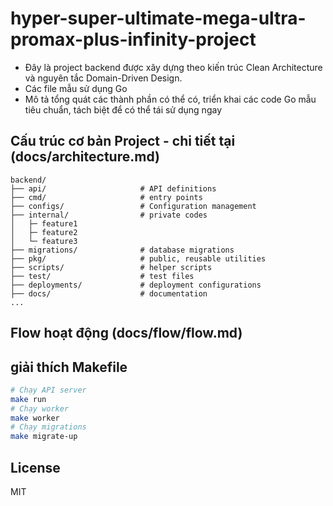 # hyper-super-ultimate-mega-ultra-promax-plus-infinity-project
- Đây là project backend được xây dựng theo kiến trúc Clean Architecture và nguyên tắc Domain-Driven Design.
- Các file mẫu sử dụng Go
- Mô tả tổng quát các thành phần có thể có, triển khai các code Go mẫu tiêu chuẩn, tách biệt để có thể tái sử dụng ngay

## Cấu trúc cơ bản Project - chi tiết tại (docs/architecture.md)
```
backend/
├── api/                     # API definitions
├── cmd/                     # entry points
├── configs/                 # Configuration management
├── internal/                # private codes
│   ├─ feature1
│   ├─ feature2
│   └─ feature3
├── migrations/              # database migrations
├── pkg/                     # public, reusable utilities
├── scripts/                 # helper scripts
├── test/                    # test files
├── deployments/             # deployment configurations
├── docs/                    # documentation
...
```
## Flow hoạt động (docs/flow/flow.md)

## giải thích Makefile
```bash
# Chạy API server
make run
# Chạy worker
make worker
# Chạy migrations
make migrate-up
```

## License
MIT
